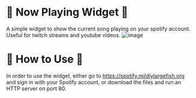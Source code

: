 # 🎵 Now Playing Widget 🎵
A simple widget to show the current song playing on your spotify account. Useful for twitch streams and youtube videos.
![image](https://github.com/user-attachments/assets/9fa2cb0a-c0ac-46c7-8dcc-1deede7ae816)

# 🚀 How to Use 🚀
In order to use the widget, either go to https://spotify.mildlylargefish.org and sign in with your Spotify account, or download the files and run an HTTP server on port 80.
